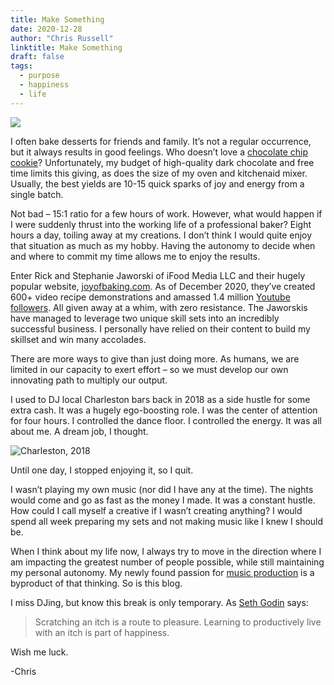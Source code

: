 ```yaml
---
title: Make Something
date: 2020-12-28
author: "Chris Russell"
linktitle: Make Something
draft: false
tags:
  - purpose
  - happiness
  - life
---
```


![](/img/russn_fckr-krV5aS4jDjA-unsplash.jpg)

I often bake desserts for friends and family. It’s not a regular occurrence, but it always results in good feelings. Who doesn’t love a [chocolate chip cookie](https://www.seriouseats.com/recipes/2013/12/the-food-lab-best-chocolate-chip-cookie-recipe.html)? Unfortunately, my budget of high-quality dark chocolate and free time limits this giving, as does the size of my oven and kitchenaid mixer. Usually, the best yields are 10-15 quick sparks of joy and energy from a single batch.   

Not bad – 15:1 ratio for a few hours of work. However, what would happen if I were suddenly thrust into the working life of a professional baker? Eight hours a day, toiling away at my creations. I don’t think I would quite enjoy that situation as much as my hobby. Having the autonomy to decide when and where to commit my time allows me to enjoy the results.  

Enter Rick and Stephanie Jaworski of iFood Media LLC and their hugely popular website, [joyofbaking.com](https://www.joyofbaking.com/). As of December 2020, they’ve created 600+ video recipe demonstrations and amassed 1.4 million [Youtube followers](https://www.youtube.com/channel/UCFjd060Z3nTHv0UyO8M43mQ). All given away at a whim, with zero resistance. The Jaworskis have managed to leverage two unique skill sets into an incredibly successful business. I personally have relied on their content to build my skillset and win many accolades. 

There are more ways to give than just doing more. As humans, we are limited in our capacity to exert effort – so we must develop our own innovating path to multiply our output.  

I used to DJ local Charleston bars back in 2018 as a side hustle for some extra cash. It was a hugely ego-boosting role. I was the center of attention for four hours. I controlled the dance floor. I controlled the energy. It was all about me. A dream job, I thought.  

![Charleston, 2018](/img/IMG_1822.JPG)

Until one day, I stopped enjoying it, so I quit.  

I wasn’t playing my own music (nor did I have any at the time). The nights would come and go as fast as the money I made. It was a constant hustle. How could I call myself a creative if I wasn’t creating anything? I would spend all week preparing my sets and not making music like I knew I should be. 

When I think about my life now, I always try to move in the direction where I am impacting the greatest number of people possible, while still maintaining my personal autonomy. My newly found passion for [music production](https://soundcloud.com/crussell) is a byproduct of that thinking. So is this blog.   

I miss DJing, but know this break is only temporary. As [Seth Godin](https://seths.blog/2017/10/the-pleasurehappiness-gap/) says:  
>Scratching an itch is a route to pleasure. Learning to productively live with an itch is part of happiness. 

Wish me luck.  

-Chris   